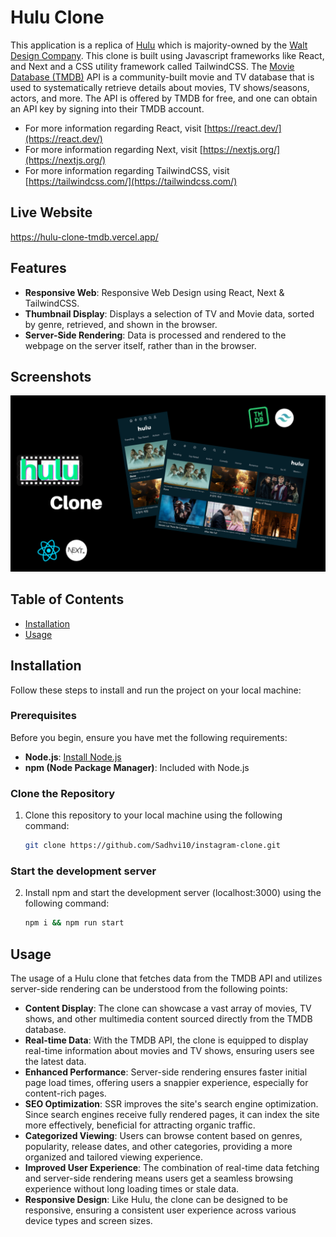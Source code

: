 # Hulu Clone

This application is a replica of [Hulu](https://www.hulu.com/welcome?orig_referrer=https%3A%2F%2Fwww.google.com%2F) which is majority-owned by the [Walt Design Company](https://en.wikipedia.org/wiki/The_Walt_Disney_Company). This clone is built using Javascript frameworks like React, and Next and a CSS utility framework called TailwindCSS. The [Movie Database (TMDB)](https://www.themoviedb.org/) API is a community-built movie and TV database that is used to systematically retrieve details about movies, TV shows/seasons, actors, and more. The API is offered by TMDB for free, and one can obtain an API key by signing into their TMDB account.

- For more information regarding React, visit [https://react.dev/](https://react.dev/)
- For more information regarding Next, visit [https://nextjs.org/](https://nextjs.org/)
- For more information regarding TailwindCSS, visit [https://tailwindcss.com/](https://tailwindcss.com/)

## Live Website

https://hulu-clone-tmdb.vercel.app/

## Features

- **Responsive Web**: Responsive Web Design using React, Next & TailwindCSS.
- **Thumbnail Display**: Displays a selection of TV and Movie data, sorted by genre, retrieved, and shown in the browser.
- **Server-Side Rendering**: Data is processed and rendered to the webpage on the server itself, rather than in the browser. 

## Screenshots

![Hulu Thumbnail](hulu_thumbnail.PNG)

## Table of Contents

- [Installation](#installation)
- [Usage](#usage)
  
## Installation

Follow these steps to install and run the project on your local machine:

### Prerequisites

Before you begin, ensure you have met the following requirements:

- **Node.js**: [Install Node.js](https://nodejs.org/)
- **npm (Node Package Manager)**: Included with Node.js

### Clone the Repository

1. Clone this repository to your local machine using the following command:

   ```bash
   git clone https://github.com/Sadhvi10/instagram-clone.git

### Start the development server

2. Install npm and start the development server (localhost:3000) using the following command:

   ```bash
   npm i && npm run start

## Usage

The usage of a Hulu clone that fetches data from the TMDB API and utilizes server-side rendering can be understood from the following points:

- **Content Display**: The clone can showcase a vast array of movies, TV shows, and other multimedia content sourced directly from the TMDB database.
- **Real-time Data**: With the TMDB API, the clone is equipped to display real-time information about movies and TV shows, ensuring users see the latest data.
- **Enhanced Performance**: Server-side rendering ensures faster initial page load times, offering users a snappier experience, especially for content-rich pages.
- **SEO Optimization**: SSR improves the site's search engine optimization. Since search engines receive fully rendered pages, it can index the site more effectively, beneficial for attracting organic traffic.
- **Categorized Viewing**: Users can browse content based on genres, popularity, release dates, and other categories, providing a more organized and tailored viewing experience.
- **Improved User Experience**: The combination of real-time data fetching and server-side rendering means users get a seamless browsing experience without long loading times or stale data.
- **Responsive Design**: Like Hulu, the clone can be designed to be responsive, ensuring a consistent user experience across various device types and screen sizes.



